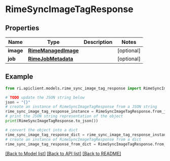 # RimeSyncImageTagResponse


## Properties

Name | Type | Description | Notes
------------ | ------------- | ------------- | -------------
**image** | [**RimeManagedImage**](RimeManagedImage.md) |  | [optional] 
**job** | [**RimeJobMetadata**](RimeJobMetadata.md) |  | [optional] 

## Example

```python
from ri.apiclient.models.rime_sync_image_tag_response import RimeSyncImageTagResponse

# TODO update the JSON string below
json = "{}"
# create an instance of RimeSyncImageTagResponse from a JSON string
rime_sync_image_tag_response_instance = RimeSyncImageTagResponse.from_json(json)
# print the JSON string representation of the object
print(RimeSyncImageTagResponse.to_json())

# convert the object into a dict
rime_sync_image_tag_response_dict = rime_sync_image_tag_response_instance.to_dict()
# create an instance of RimeSyncImageTagResponse from a dict
rime_sync_image_tag_response_from_dict = RimeSyncImageTagResponse.from_dict(rime_sync_image_tag_response_dict)
```
[[Back to Model list]](../README.md#documentation-for-models) [[Back to API list]](../README.md#documentation-for-api-endpoints) [[Back to README]](../README.md)

